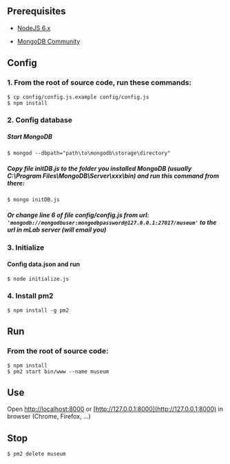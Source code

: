 ## Prerequisites

- [NodeJS 6.x](https://nodejs.org/en/download/)

- [MongoDB Community](https://www.mongodb.com/download-center#community)

## Config

### 1. From the root of source code, run these commands:

	$ cp config/config.js.example config/config.js
	$ npm install

 
### 2. Config database

##### Start MongoDB
	$ mongod --dbpath="path\to\mongodb\storage\directory"

##### Copy file initDB.js to the folder you installed MongoDB (usually C:\Program Files\MongoDB\Server\xxx\bin) and run this command from there:
	$ mongo initDB.js


##### Or change line 6 of file config/config.js from url: ``'mongodb://mongodbuser:mongodbpassword@127.0.0.1:27017/museum'`` to the url in mLab server (will email you)

### 3. Initialize

#### Config data.json and run

	$ node initialize.js

### 4. Install pm2
	$ npm install -g pm2

## Run

### From the root of source code:

	$ npm install
	$ pm2 start bin/www --name museum

## Use

Open [http://localhost:8000](http://localhost:8000) or [http://127.0.0.1:8000](http://127.0.0.1:8000) in browser (Chrome, Firefox, ...)

## Stop
	$ pm2 delete museum